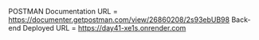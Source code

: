 POSTMAN Documentation URL = https://documenter.getpostman.com/view/26860208/2s93ebUB98
Back-end Deployed URL = https://day41-xe1s.onrender.com
